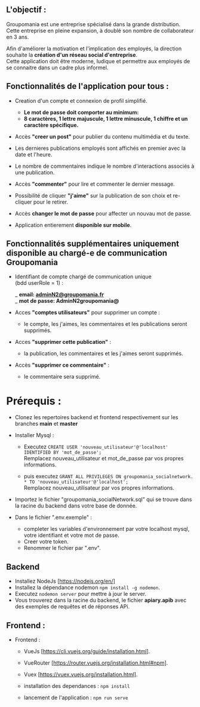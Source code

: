 ## L'objectif :

Groupomania est une entreprise spécialisé dans la grande distribution. Cette entreprise en pleine expansion, à doublé son nombre de collaborateur en 3 ans.

Afin d'améliorer la motivation et l'implication des employés, la direction souhaite la **création d'un réseau social d'entreprise**.  
Cette application doit être moderne, ludique et permettre aux employés de se connaitre dans un cadre plus informel.

## Fonctionnalités de l'application pour tous :

- Creation d'un compte et connexion de profil simplifié.

  - **Le mot de passe doit comporter au minimum:**  
  - **8 caractères, 1 lettre majuscule, 1 lettre minuscule, 1 chiffre et un caractère spécifique.**

- Accès **"creer un post"** pour publier du contenu multimédia et du texte.
- Les dernieres publications employés sont affichés en premier avec la date et l'heure.
- Le nombre de commentaires indique le nombre d'interactions associés à une publication.
- Accès **"commenter"** pour lire et commenter le dernier message.
- Possibilité de cliquer **"j'aime"** sur la publication de son choix et re-cliquer pour le retirer.
- Accès **changer le mot de passe** pour affecter un nouvau mot de passe.
- Application entierement **disponible sur mobile**.

## Fonctionnalités supplémentaires uniquement disponible au chargé-e de communication Groupomania

- Identifiant de compte chargé de communication unique  
  (bdd userRole = 1) :    

  _ **email: adminN2@groupomania.fr**  
  _ **mot de passe: AdminN2groupomania@**  

- Acces **"comptes utilisateurs"** pour supprimer un compte :  
  - le compte, les j'aimes, les commentaires et les publications seront supprimés.  

- Acces **"supprimer cette publication"** :  
  - la publication, les commentaires et les j'aimes seront supprimés.  

- Accès **"supprimer ce commentaire"** :  
  - le commentaire sera supprimé.  

# Prérequis :

- Clonez les repertoires backend et frontend respectivement sur les branches **main** et **master**  

- Installer Mysql :  

  - Executez `CREATE USER 'nouveau_utilisateur'@'localhost' IDENTIFIED BY 'mot_de_passe';`  
    Remplacez nouveau_utilisateur et mot_de_passe par vos propres informations.

  - puis executez `GRANT ALL PRIVILEGES ON groupomania_socialnetwork. * TO 'nouveau_utilisateur'@'localhost';`  
    Remplacez nouveau_utilisateur par vos propres informations.

- Importez le fichier "groupomania_socialNetwork.sql" qui se trouve dans la racine du backend dans votre base de donnée.

- Dans le fichier ".env.exemple" :  
  - completer les variables d'environnement par votre localhost mysql, votre identifiant et votre mot de passe.  
  - Creer votre token.  
  - Renommer le fichier par ".env".  

## Backend

- Installez NodeJs [https://nodejs.org/en/]
- Installez la dépendance nodemon `npm install -g nodemon`.
- Executez `nodemon server` pour mettre à jour le server.
- Vous trouverez dans la racine du backend, le fichier **apiary.apib** avec des exemples de requêtes et de réponses APi.

## Frontend :

- Frontend :

  - VueJs [https://cli.vuejs.org/guide/installation.html].
  - VueRouter [https://router.vuejs.org/installation.html#npm].
  - Vuex [https://vuex.vuejs.org/installation.html].

  - installation des dependances : `npm install`
  - lancement de l'application : `npm run serve`
